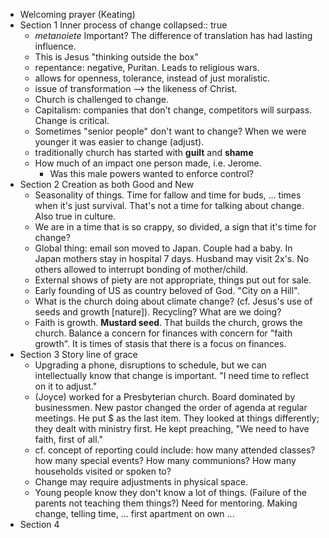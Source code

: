 - Welcoming prayer (Keating)
- Section 1 Inner process of change
  collapsed:: true
	- *metanoiete* Important? The difference of translation has had lasting influence.
	- This is Jesus "thinking outside the box"
	- repentance: negative, Puritan. Leads to religious wars.
	- allows for openness, tolerance, instead of just moralistic.
	- issue of transformation --> the likeness of Christ.
	- Church is challenged to change.
	- Capitalism: companies that don't change, competitors will surpass. Change is critical.
	- Sometimes "senior people" don't want to change? When we were younger it was easier to change (adjust).
	- traditionally church has started with **guilt** and **shame**
	- How much of an impact one person made, i.e. Jerome.
		- Was this male powers wanted to enforce control?
- Section 2 Creation as both Good and New
	- Seasonality of things. Time for fallow and time for buds, ... times when it's just survival. That's not a time for talking about change. Also true in culture.
	- We are in a time that is so crappy, so divided, a sign that it's time for change?
	- Global thing: email son moved to Japan. Couple had a baby. In Japan mothers stay in hospital 7 days. Husband may visit 2x's. No others allowed to interrupt bonding of mother/child.
	- External shows of piety are not appropriate, things put out for sale.
	- Early founding of US as country beloved of God. "City on a Hill".
	- What is the church doing about climate change? (cf. Jesus's use of seeds and growth [nature]). Recycling? What are we doing?
	- Faith is growth. **Mustard seed**. That builds the church, grows the church. Balance a concern for finances with concern for "faith growth". It is times of stasis that there is a focus on finances.
- Section 3 Story line of grace
	- Upgrading a phone, disruptions to schedule, but we can intellectually know that change is important. "I need time to reflect on it to adjust."
	- (Joyce) worked for a Presbyterian church. Board dominated by businessmen. New pastor changed the order of agenda at regular meetings. He put $ as the last item. They looked at things differently; they dealt with ministry first. He kept preaching, "We need to have faith, first of all."
	- cf. concept of reporting could include: how many attended classes? how many special events? How many communions? How many households visited or spoken to?
	- Change may require adjustments in physical space.
	- Young people know they don't know a lot of things. (Failure of the parents not teaching them things?) Need for mentoring. Making change, telling time, ... first apartment on own ...
- Section 4
